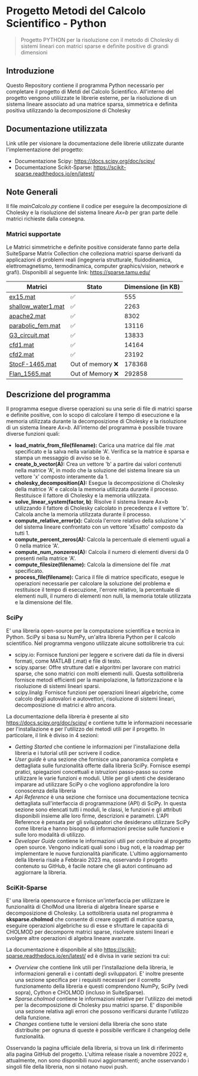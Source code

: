 # Progetto Metodi del Calcolo Scientifico - Python

> Progetto PYTHON per la risoluzione con il metodo di Cholesky di sistemi lineari con matrici sparse e definite positive di grandi dimensioni

## Introduzione

Questo Repository contiene il programma Python necessario per completare il progetto di Metdi del Calcolo Scientifico. 
All'interno del progetto vengono utiliizzate le librerie esterne, per la risoluzione di un sistema lineare associato ad una matrice sparsa, simmetrica e definita positiva utilizzando la decomposizione di Cholesky

## Documentazione utilizzata
Link utile per visionare la documentazione delle librerie utilizzate durante l'implementazione del progetto:
- Documentazione Scipy: https://docs.scipy.org/doc/scipy/
- Documentazione Scikit-Sparse: https://scikit-sparse.readthedocs.io/en/latest/

## Note Generali
Il file *mainCalcolo.py* contiene il codice per eseguire la decomposizione di Cholesky e la risoluzione 
del sistema lineare *Ax=b* per gran parte delle matrici richieste dalla consegna. 

### Matrici supportate

Le Matrici simmetriche e definite positive considerate fanno parte della SuiteSparse Matrix Collection che colleziona matrici sparse derivanti da applicazioni di problemi reali 
(ingegneria strutturale, fluidodinamica, elettromagnetismo, termodinamica, computer graphics/vision, network e grafi). Disponibili al seguente link: https://sparse.tamu.edu/

| Matrici | Stato | Dimensione (in KB) |
|-----------|-----------|-----------|
| [ex15.mat](https://sparse.tamu.edu/FIDAP/ex15)  | :white_check_mark:   |  555 |
| [shallow_water1.mat](https://sparse.tamu.edu/MaxPlanck/shallow_water1)    | :white_check_mark:   | 2263 |
| [apache2.mat](https://sparse.tamu.edu/GHS_psdef/apache2)   |:white_check_mark:    | 8302 |
| [parabolic_fem.mat](https://sparse.tamu.edu/Wissgott/parabolic_fem)  | :white_check_mark:    | 13116 |
| [G3_circuit.mat](https://sparse.tamu.edu/AMD/G3_circuit)   | :white_check_mark:    | 13833 |
| [cfd1.mat](https://sparse.tamu.edu/Rothberg/cfd1)   | :white_check_mark:    | 14164 |
| [cfd2.mat](https://sparse.tamu.edu/Rothberg/cfd2)   | :white_check_mark:    | 23192 |
| [StocF-1465.mat](https://sparse.tamu.edu/Janna/StocF-1465)   | Out of memory :x:    | 178368 |
| [Flan_1565.mat](https://sparse.tamu.edu/Janna/Flan_1565)   | Out of Memory :x:    | 292858 |

## Descrizione del programma

Il programma esegue diverse operazioni su una serie di file di matrici sparse e definite positive, con lo scopo di calcolare il tempo di esecuzione e la memoria utilizzata durante la decomposizione di Cholesky e la risoluzione di un sistema lineare *Ax=b*. 
All'interno del programma è possibile trovare diverse funzioni quali: 

* **load_matrix_from_file(filename):** Carica una matrice dal file .mat specificato e la salva nella variabile 'A'. Verifica se la matrice è sparsa e stampa un messaggio di avviso se lo è.
* **create_b_vector(A):** Crea un vettore 'b' a partire dai valori contenuti nella matrice 'A', in modo che la soluzione del sistema lineare sia un vettore 'x' composto interamente da 1.
* **cholesky_decomposition(A):** Esegue la decomposizione di Cholesky della matrice 'A' e calcola la memoria utilizzata durante il processo. Restituisce il fattore di Cholesky e la memoria utilizzata.
* **solve_linear_system(factor, b)**: Risolve il sistema lineare Ax=b utilizzando il fattore di Cholesky calcolato in precedenza e il vettore 'b'. Calcola anche la memoria utilizzata durante il processo.
* **compute_relative_error(x):** Calcola l'errore relativo della soluzione 'x' del sistema lineare confrontato con un vettore 'xEsatto' composto da tutti 1.
* **compute_percent_zeros(A):** Calcola la percentuale di elementi uguali a 0 nella matrice 'A'.
* **compute_num_nonzeros(A):** Calcola il numero di elementi diversi da 0 presenti nella matrice 'A'.
* **compute_filesize(filename):** Calcola la dimensione del file .mat specificato.
* **process_file(filename):** Carica il file di matrice specificato, esegue le operazioni necessarie per calcolare la soluzione del problema e restituisce il tempo di esecuzione, l'errore relativo, la percentuale di elementi nulli, il numero di elementi non nulli, la memoria totale utilizzata e la dimensione del file.

### SciPy
E' una libreria open-source per la computazione scientifica e tecnica in Python.  SciPy si basa su NumPy, un'altra libreria Python per il calcolo scientifico. Nel programma vengono utilizzate alcune sottolibrerie tra cui:
  * scipy.io: Fornisce funzioni per leggere e scrivere dati da file in diversi formati, come MATLAB (.mat) e file di testo.
  * scipy.sparse: Offre strutture dati e algoritmi per lavorare con matrici sparse, che sono matrici con molti elementi nulli. Questa sottolibreria fornisce metodi efficienti per la manipolazione, la fattorizzazione e la risoluzione di sistemi lineari sparsi.
  * scipy.linalg: Fornisce funzioni per operazioni lineari algebriche, come calcolo degli autovalori e autovettori, risoluzione di sistemi lineari, decomposizione di matrici e altro ancora.

La documentazione della libreria è presente al sito https://docs.scipy.org/doc/scipy/ e contiene tutte le informazioni necessarie per l'installazione e per l'utilizzo dei metodi utili per il progetto. In particolare, il link è diviso in 4 sezioni:
* *Getting Started* che contiene le informazioni per l'installazione della libreria e i tutorial utili per scrivere il codice. 
* *User guide*  è una sezione che fornisce una panoramica completa e dettagliata sulle funzionalità offerte dalla libreria SciPy. Fornisce esempi pratici, spiegazioni concettuali e istruzioni passo-passo su come utilizzare le varie funzioni e moduli. Utile per gli utenti che desiderano imparare ad utilizzare SciPy o che vogliono approfondire la loro conoscenza della libreria
* *Api Reference*  è una sezione che fornisce una documentazione tecnica dettagliata sull'interfaccia di programmazione (API) di SciPy. In questa sezione sono elencati tutti i moduli, le classi, le funzioni e gli attributi disponibili insieme alle loro firme, descrizioni e parametri. L'API Reference è pensata per gli sviluppatori che desiderano utilizzare SciPy come libreria e hanno bisogno di informazioni precise sulle funzioni e sulle loro modalità di utilizzo.
* *Developer Guide* contiene le informazioni utili per contribuire al progetto open source. Vengono indicati quali sono i bug noti, e la roadmap per implementare le nuove funzionalità pianificate. 
L'ultimo aggiornamento della libreria risale a Febbraio 2023 ma, osservando il progetto contenuto su GitHub, è facile notare che gli autori continuano ad aggiornare la libreria. 

### SciKit-Sparse
E' una libreria opensource e fornisce un'interfaccia per utilizzare le funzionalità di CholMod una libreria di algebra lineare sparse e decomposizione di Cholesky. La sottolibreria usata nel programma è **sksparse.cholmod** che consente di creare oggetti di matrice sparsa, eseguire operazioni algebriche su di esse e sfruttare le capacità di CHOLMOD per decomporre matrici sparse, risolvere sistemi lineari e svolgere altre operazioni di algebra lineare avanzate. 

La documentazione è disponibile al sito https://scikit-sparse.readthedocs.io/en/latest/ ed è divisa in varie sezioni tra cui:
* *Overview* che contiene link utili per l'installazione della libreria, le informazioni generali e i contatti degli sviluppatori. E' inoltre presente una sezione specifica per i requisiti necessari per il corretto funzionamento della libreria e questi comprendono NumPy, SciPy (vedi sopra), Cython e CHOLMOD (incluso in SuiteSparse). 
* *Sparse.cholmod* contiene le informazioni relative per l'utilizzo dei metodi per la decomposizione di Cholesky psu matrici sparse. E' disponibile una sezione relativa agli errori che possono verificarsi durante l'utilizzo della funzione. 
* *Changes* contiene tutte le versioni della libreria che sono state distribuite: per ognuna di queste è possibile verificare il changelog delle funzionalità. 

Osservando la pagina ufficiale della libreria, si trova un link di riferimento alla pagina GitHub del progetto. L'ultima release risale a novembre 2022 e, attualmente, non sono disponibili nuovi aggiornamenti; anche osservando i singoli file della libreria, non si notano nuovi push. 
